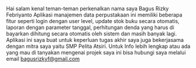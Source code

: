 Hai salam kenal teman-teman perkenalkan nama saya Bagus Rizky Febriyanto
Aplikasi manajemen data perpustakaan ini memiliki beberapa fitur seperti login dengan user level, update stok buku secara otomatis, laporan dengan parameter tanggal, perhitungan denda yang harus di bayarkan dihitung secara otomatis oleh sistem dan masih banyak lagi. Aplikasi ini saya buat untuk keperluan tugas akhir saya juga bekerjasama dengan mitra saya yaitu SMP Pelita Atsiri. 
Untuk Info lebih lengkap atau ada yang mau di tanyakan mengenai projek saya ini bisa hubungi saya melalui email bagusrizkyf@gmail.com 
